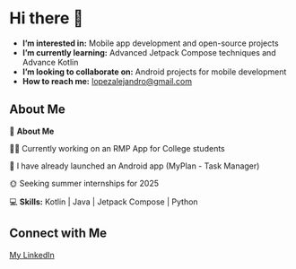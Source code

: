 # Hi there 👋

-  **I’m interested in:** Mobile app development and open-source projects
-  **I’m currently learning:** Advanced Jetpack Compose techniques and Advance Kotlin
-  **I’m looking to collaborate on:** Android projects for mobile development
-  **How to reach me:** lopezalejandro@gmail.com

## About Me

🌟 **About Me**

👨‍💻 Currently working on an RMP App for College students

📱 I have already launched an Android app (MyPlan - Task Manager)

🌞 Seeking summer internships for 2025

💻 **Skills:** Kotlin | Java | Jetpack Compose | Python

## Connect with Me

[My LinkedIn](https://www.linkedin.com/in/abraham-alejandro-lopez-martin-56bb92268/)

